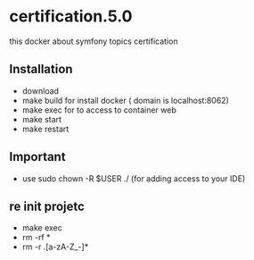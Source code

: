 # certification.5.0
this docker about symfony topics certification
## Installation
- download
- make build for install docker ( domain is localhost:8062)
- make exec for to access to container web
- make start
- make restart
## Important
- use sudo chown -R $USER ./ (for adding access to your IDE)
## re init projetc
- make exec
- rm -rf *
- rm -r .[a-zA-Z_-]*
